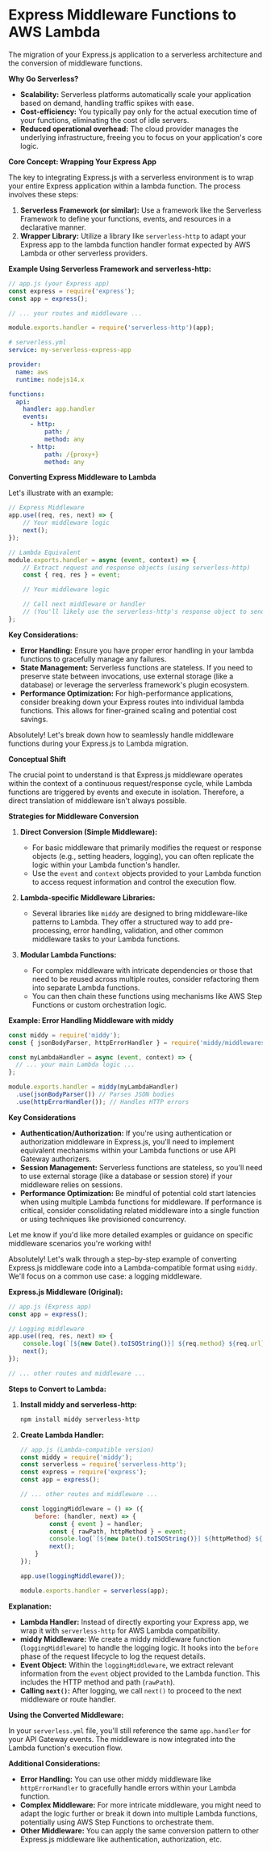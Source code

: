# Express Middleware Functions to AWS Lambda

The migration of your Express.js application to a serverless architecture and the conversion of middleware functions.

**Why Go Serverless?**

* **Scalability:** Serverless platforms automatically scale your application based on demand, handling traffic spikes with ease.
* **Cost-efficiency:** You typically pay only for the actual execution time of your functions, eliminating the cost of idle servers.
* **Reduced operational overhead:** The cloud provider manages the underlying infrastructure, freeing you to focus on your application's core logic.

**Core Concept: Wrapping Your Express App**

The key to integrating Express.js with a serverless environment is to wrap your entire Express application within a lambda function.  The process involves these steps:

1. **Serverless Framework (or similar):** Use a framework like the Serverless Framework to define your functions, events, and resources in a declarative manner.
2. **Wrapper Library:** Utilize a library like `serverless-http` to adapt your Express app to the lambda function handler format expected by AWS Lambda or other serverless providers.

**Example Using Serverless Framework and serverless-http:**

```javascript
// app.js (your Express app)
const express = require('express');
const app = express();

// ... your routes and middleware ...

module.exports.handler = require('serverless-http')(app);
```

```yaml
# serverless.yml
service: my-serverless-express-app

provider:
  name: aws
  runtime: nodejs14.x

functions:
  api:
    handler: app.handler
    events:
      - http:
          path: /
          method: any
      - http:
          path: /{proxy+}
          method: any
```

**Converting Express Middleware to Lambda**

Let's illustrate with an example:

```javascript
// Express Middleware
app.use((req, res, next) => {
    // Your middleware logic
    next(); 
});

// Lambda Equivalent
module.exports.handler = async (event, context) => {
    // Extract request and response objects (using serverless-http)
    const { req, res } = event;

    // Your middleware logic

    // Call next middleware or handler 
    // (You'll likely use the serverless-http's response object to send the response)
};
```

**Key Considerations:**

* **Error Handling:** Ensure you have proper error handling in your lambda functions to gracefully manage any failures.
* **State Management:** Serverless functions are stateless. If you need to preserve state between invocations, use external storage (like a database) or leverage the serverless framework's plugin ecosystem.
* **Performance Optimization:** For high-performance applications, consider breaking down your Express routes into individual lambda functions. This allows for finer-grained scaling and potential cost savings.

Absolutely! Let's break down how to seamlessly handle middleware functions during your Express.js to Lambda migration.

**Conceptual Shift**

The crucial point to understand is that Express.js middleware operates within the context of a continuous request/response cycle, while Lambda functions are triggered by events and execute in isolation.  Therefore, a direct translation of middleware isn't always possible.

**Strategies for Middleware Conversion**

1. **Direct Conversion (Simple Middleware):**
   * For basic middleware that primarily modifies the request or response objects (e.g., setting headers, logging), you can often replicate the logic within your Lambda function's handler.
   * Use the `event` and `context` objects provided to your Lambda function to access request information and control the execution flow.

2. **Lambda-specific Middleware Libraries:**
   * Several libraries like `middy` are designed to bring middleware-like patterns to Lambda. They offer a structured way to add pre-processing, error handling, validation, and other common middleware tasks to your Lambda functions.

3. **Modular Lambda Functions:**
   * For complex middleware with intricate dependencies or those that need to be reused across multiple routes, consider refactoring them into separate Lambda functions.
   * You can then chain these functions using mechanisms like AWS Step Functions or custom orchestration logic.

**Example: Error Handling Middleware with middy**

```javascript
const middy = require('middy');
const { jsonBodyParser, httpErrorHandler } = require('middy/middlewares');

const myLambdaHandler = async (event, context) => {
  // ... your main Lambda logic ...
};

module.exports.handler = middy(myLambdaHandler)
  .use(jsonBodyParser()) // Parses JSON bodies
  .use(httpErrorHandler()); // Handles HTTP errors
```

**Key Considerations**

* **Authentication/Authorization:** If you're using authentication or authorization middleware in Express.js, you'll need to implement equivalent mechanisms within your Lambda functions or use API Gateway authorizers.
* **Session Management:** Serverless functions are stateless, so you'll need to use external storage (like a database or session store) if your middleware relies on sessions.
* **Performance Optimization:** Be mindful of potential cold start latencies when using multiple Lambda functions for middleware. If performance is critical, consider consolidating related middleware into a single function or using techniques like provisioned concurrency.

Let me know if you'd like more detailed examples or guidance on specific middleware scenarios you're working with!

Absolutely! Let's walk through a step-by-step example of converting Express.js middleware code into a Lambda-compatible format using `middy`. We'll focus on a common use case: a logging middleware.

**Express.js Middleware (Original):**

```javascript
// app.js (Express app)
const app = express();

// Logging middleware
app.use((req, res, next) => {
    console.log(`[${new Date().toISOString()}] ${req.method} ${req.url}`);
    next();
});

// ... other routes and middleware ...
```

**Steps to Convert to Lambda:**

1. **Install middy and serverless-http:**
   ```bash
   npm install middy serverless-http
   ```

2. **Create Lambda Handler:**

   ```javascript
   // app.js (Lambda-compatible version)
   const middy = require('middy');
   const serverless = require('serverless-http');
   const express = require('express');
   const app = express();

   // ... other routes and middleware ...

   const loggingMiddleware = () => ({
       before: (handler, next) => {
           const { event } = handler;
           const { rawPath, httpMethod } = event; 
           console.log(`[${new Date().toISOString()}] ${httpMethod} ${rawPath}`);
           next();
       }
   });

   app.use(loggingMiddleware());
   
   module.exports.handler = serverless(app);
   ```

**Explanation:**

* **Lambda Handler:** Instead of directly exporting your Express app, we wrap it with `serverless-http` for AWS Lambda compatibility.
* **middy Middleware:** We create a middy middleware function (`loggingMiddleware`) to handle the logging logic. It hooks into the `before` phase of the request lifecycle to log the request details.
* **Event Object:** Within the `loggingMiddleware`, we extract relevant information from the `event` object provided to the Lambda function. This includes the HTTP method and path (`rawPath`).
* **Calling `next()`:** After logging, we call `next()` to proceed to the next middleware or route handler.

**Using the Converted Middleware:**

In your `serverless.yml` file, you'll still reference the same `app.handler` for your API Gateway events. The middleware is now integrated into the Lambda function's execution flow.

**Additional Considerations:**

* **Error Handling:** You can use other middy middleware like `httpErrorHandler` to gracefully handle errors within your Lambda function.
* **Complex Middleware:** For more intricate middleware, you might need to adapt the logic further or break it down into multiple Lambda functions, potentially using AWS Step Functions to orchestrate them.
* **Other Middleware:** You can apply the same conversion pattern to other Express.js middleware like authentication, authorization, etc.